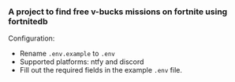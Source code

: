 ### A project to find free v-bucks missions on fortnite using fortnitedb

Configuration:
  - Rename `.env.example` to `.env`
  - Supported platforms: ntfy and discord
  - Fill out the required fields in the example `.env` file.